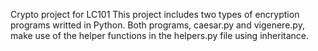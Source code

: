 Crypto project for LC101
This project includes two types of encryption programs writted in Python. Both programs, caesar.py and vigenere.py, make use of the helper functions in the helpers.py file using inheritance. 

